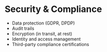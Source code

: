 # Security & Compliance

- Data protection (GDPR, DPDP)  
- Audit trails  
- Encryption (in transit, at rest)  
- Identity and access management  
- Third-party compliance certifications